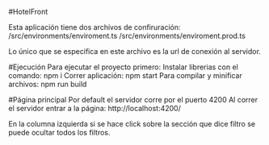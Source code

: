 #HotelFront

Esta aplicación tiene dos archivos de confiruración:
/src/environments/enviroment.ts
/src/environments/enviroment.prod.ts

Lo único que se especifica en este archivo es la url de conexión al servidor.

#Ejecución 
Para ejecutar el proyecto primero:
Instalar librerias con el comando: npm i
Correr aplicación: npm start
Para compilar y minificar archivos: npm run build

#Página principal
Por default el servidor corre por el puerto 4200
Al correr el servidor entrar a la página: http://localhost:4200/

En la columna izquierda si se hace click sobre la sección que dice filtro se puede ocultar todos los filtros.